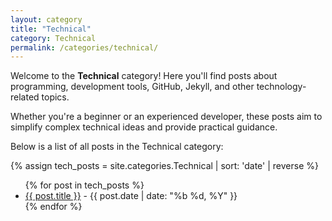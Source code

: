```yaml
---
layout: category
title: "Technical"
category: Technical
permalink: /categories/technical/
---
```


Welcome to the **Technical** category! Here you'll find posts about programming, development tools, GitHub, Jekyll, and other technology-related topics.  

Whether you're a beginner or an experienced developer, these posts aim to simplify complex technical ideas and provide practical guidance.

Below is a list of all posts in the Technical category:

{% assign tech_posts = site.categories.Technical | sort: 'date' | reverse %}
<ul>
  {% for post in tech_posts %}
    <li><a href="{{ post.url | relative_url }}">{{ post.title }}</a> - {{ post.date | date: "%b %d, %Y" }}</li>
  {% endfor %}
</ul>
